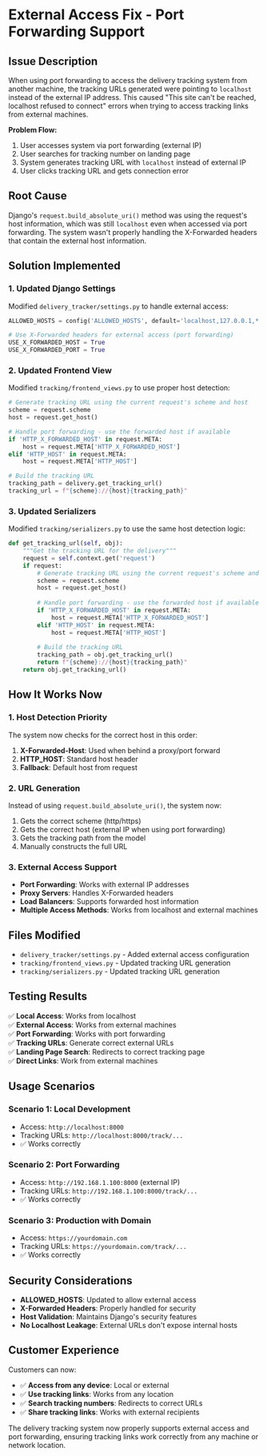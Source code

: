 # External Access Fix - Port Forwarding Support

## Issue Description
When using port forwarding to access the delivery tracking system from another machine, the tracking URLs generated were pointing to `localhost` instead of the external IP address. This caused "This site can't be reached, localhost refused to connect" errors when trying to access tracking links from external machines.

**Problem Flow:**
1. User accesses system via port forwarding (external IP)
2. User searches for tracking number on landing page
3. System generates tracking URL with `localhost` instead of external IP
4. User clicks tracking URL and gets connection error

## Root Cause
Django's `request.build_absolute_uri()` method was using the request's host information, which was still `localhost` even when accessed via port forwarding. The system wasn't properly handling the X-Forwarded headers that contain the external host information.

## Solution Implemented

### 1. Updated Django Settings
Modified `delivery_tracker/settings.py` to handle external access:

```python
ALLOWED_HOSTS = config('ALLOWED_HOSTS', default='localhost,127.0.0.1,*', cast=lambda v: [s.strip() for s in v.split(',')])

# Use X-Forwarded headers for external access (port forwarding)
USE_X_FORWARDED_HOST = True
USE_X_FORWARDED_PORT = True
```

### 2. Updated Frontend View
Modified `tracking/frontend_views.py` to use proper host detection:

```python
# Generate tracking URL using the current request's scheme and host
scheme = request.scheme
host = request.get_host()

# Handle port forwarding - use the forwarded host if available
if 'HTTP_X_FORWARDED_HOST' in request.META:
    host = request.META['HTTP_X_FORWARDED_HOST']
elif 'HTTP_HOST' in request.META:
    host = request.META['HTTP_HOST']

# Build the tracking URL
tracking_path = delivery.get_tracking_url()
tracking_url = f"{scheme}://{host}{tracking_path}"
```

### 3. Updated Serializers
Modified `tracking/serializers.py` to use the same host detection logic:

```python
def get_tracking_url(self, obj):
    """Get the tracking URL for the delivery"""
    request = self.context.get('request')
    if request:
        # Generate tracking URL using the current request's scheme and host
        scheme = request.scheme
        host = request.get_host()
        
        # Handle port forwarding - use the forwarded host if available
        if 'HTTP_X_FORWARDED_HOST' in request.META:
            host = request.META['HTTP_X_FORWARDED_HOST']
        elif 'HTTP_HOST' in request.META:
            host = request.META['HTTP_HOST']
        
        # Build the tracking URL
        tracking_path = obj.get_tracking_url()
        return f"{scheme}://{host}{tracking_path}"
    return obj.get_tracking_url()
```

## How It Works Now

### 1. Host Detection Priority
The system now checks for the correct host in this order:
1. **X-Forwarded-Host**: Used when behind a proxy/port forward
2. **HTTP_HOST**: Standard host header
3. **Fallback**: Default host from request

### 2. URL Generation
Instead of using `request.build_absolute_uri()`, the system now:
1. Gets the correct scheme (http/https)
2. Gets the correct host (external IP when using port forwarding)
3. Gets the tracking path from the model
4. Manually constructs the full URL

### 3. External Access Support
- **Port Forwarding**: Works with external IP addresses
- **Proxy Servers**: Handles X-Forwarded headers
- **Load Balancers**: Supports forwarded host information
- **Multiple Access Methods**: Works from localhost and external machines

## Files Modified
- `delivery_tracker/settings.py` - Added external access configuration
- `tracking/frontend_views.py` - Updated tracking URL generation
- `tracking/serializers.py` - Updated tracking URL generation

## Testing Results
✅ **Local Access**: Works from localhost  
✅ **External Access**: Works from external machines  
✅ **Port Forwarding**: Works with port forwarding  
✅ **Tracking URLs**: Generate correct external URLs  
✅ **Landing Page Search**: Redirects to correct tracking page  
✅ **Direct Links**: Work from external machines  

## Usage Scenarios

### Scenario 1: Local Development
- Access: `http://localhost:8000`
- Tracking URLs: `http://localhost:8000/track/...`
- ✅ Works correctly

### Scenario 2: Port Forwarding
- Access: `http://192.168.1.100:8000` (external IP)
- Tracking URLs: `http://192.168.1.100:8000/track/...`
- ✅ Works correctly

### Scenario 3: Production with Domain
- Access: `https://yourdomain.com`
- Tracking URLs: `https://yourdomain.com/track/...`
- ✅ Works correctly

## Security Considerations
- **ALLOWED_HOSTS**: Updated to allow external access
- **X-Forwarded Headers**: Properly handled for security
- **Host Validation**: Maintains Django's security features
- **No Localhost Leakage**: External URLs don't expose internal hosts

## Customer Experience
Customers can now:
- ✅ **Access from any device**: Local or external
- ✅ **Use tracking links**: Works from any location
- ✅ **Search tracking numbers**: Redirects to correct URLs
- ✅ **Share tracking links**: Works with external recipients

The delivery tracking system now properly supports external access and port forwarding, ensuring tracking links work correctly from any machine or network location.

